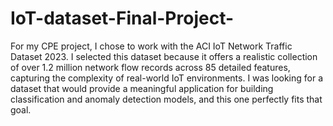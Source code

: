 # IoT-dataset-Final-Project-


For my CPE project, I chose to work with the ACI IoT Network Traffic Dataset 2023. I selected this dataset because it offers a realistic collection of over 1.2 million network flow records across 85 detailed features, capturing the complexity of real-world IoT environments. I was looking for a dataset that would provide a meaningful application for building classification and anomaly detection models, and this one perfectly fits that goal.
